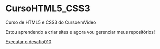 # CursoHTML5_CSS3
 Curso de HTML5 e CSS3 do CursoemVideo

Estou aprendendo a criar sites e agora vou gerenciar meus repositórios!

<a href="https://jonathasmarques.github.io/CursoHTML5_CSS3/mod02/desafio010/android.html">Executar o desafio010</a>